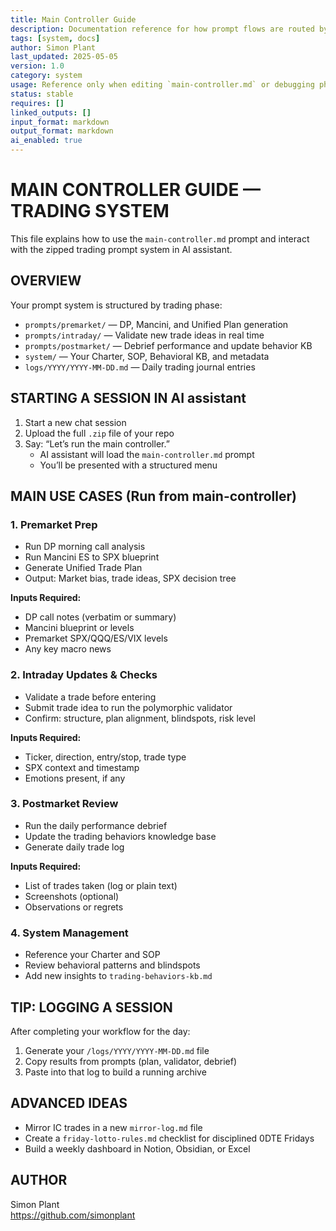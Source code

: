 ```yaml
---
title: Main Controller Guide  
description: Documentation reference for how prompt flows are routed by context  
tags: [system, docs]  
author: Simon Plant  
last_updated: 2025-05-05  
version: 1.0  
category: system  
usage: Reference only when editing `main-controller.md` or debugging phase routing  
status: stable  
requires: []  
linked_outputs: []  
input_format: markdown  
output_format: markdown  
ai_enabled: true  
---
```


# MAIN CONTROLLER GUIDE — TRADING SYSTEM

This file explains how to use the `main-controller.md` prompt and interact with the zipped trading prompt system in AI assistant.

## OVERVIEW

Your prompt system is structured by trading phase:

- `prompts/premarket/` — DP, Mancini, and Unified Plan generation
- `prompts/intraday/` — Validate new trade ideas in real time
- `prompts/postmarket/` — Debrief performance and update behavior KB
- `system/` — Your Charter, SOP, Behavioral KB, and metadata
- `logs/YYYY/YYYY-MM-DD.md` — Daily trading journal entries

## STARTING A SESSION IN AI assistant

1. Start a new chat session  
2. Upload the full `.zip` file of your repo  
3. Say: “Let’s run the main controller.”  
   - AI assistant will load the `main-controller.md` prompt  
   - You’ll be presented with a structured menu

## MAIN USE CASES (Run from main-controller)

### 1. Premarket Prep
- Run DP morning call analysis
- Run Mancini ES to SPX blueprint
- Generate Unified Trade Plan
- Output: Market bias, trade ideas, SPX decision tree

**Inputs Required:**
- DP call notes (verbatim or summary)
- Mancini blueprint or levels
- Premarket SPX/QQQ/ES/VIX levels
- Any key macro news

### 2. Intraday Updates & Checks
- Validate a trade before entering
- Submit trade idea to run the polymorphic validator
- Confirm: structure, plan alignment, blindspots, risk level

**Inputs Required:**
- Ticker, direction, entry/stop, trade type
- SPX context and timestamp
- Emotions present, if any

### 3. Postmarket Review
- Run the daily performance debrief
- Update the trading behaviors knowledge base
- Generate daily trade log

**Inputs Required:**
- List of trades taken (log or plain text)
- Screenshots (optional)
- Observations or regrets

### 4. System Management
- Reference your Charter and SOP
- Review behavioral patterns and blindspots
- Add new insights to `trading-behaviors-kb.md`

## TIP: LOGGING A SESSION

After completing your workflow for the day:
1. Generate your `/logs/YYYY/YYYY-MM-DD.md` file
2. Copy results from prompts (plan, validator, debrief)
3. Paste into that log to build a running archive

## ADVANCED IDEAS

- Mirror IC trades in a new `mirror-log.md` file
- Create a `friday-lotto-rules.md` checklist for disciplined 0DTE Fridays
- Build a weekly dashboard in Notion, Obsidian, or Excel

## AUTHOR

Simon Plant  
https://github.com/simonplant